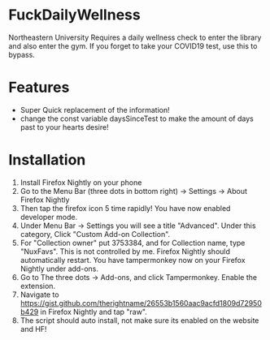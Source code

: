 # FuckDailyWellness
Northeastern University Requires a daily wellness check to enter the library and also enter the gym. If you forget to take your COVID19 test, use this to bypass.

# Features
- Super Quick replacement of the information!
- change the const variable daysSinceTest to make the amount of days past to your hearts desire!

# Installation
1. Install Firefox Nightly on your phone
2. Go to the Menu Bar (three dots in bottom right) -> Settings -> About Firefox Nightly
3. Then tap the firefox icon 5 time rapidly! You have now enabled developer mode.
4. Under Menu Bar -> Settings you will see a title "Advanced". Under this category, Click "Custom Add-on Collection".
5. For "Collection owner" put 3753384, and for Collection name, type "NuxFavs". This is not controlled by me. Firefox Nightly should automatically restart. You have tampermonkey now on your Firefox Nightly under add-ons.
6. Go to The three dots -> Add-ons, and click Tampermonkey. Enable the extension.
7. Navigate to https://gist.github.com/therightname/26553b1560aac9acfd1809d72950b429 in Firefox Nightly and tap "raw".
8. The script should auto install, not make sure its enabled on the website and HF!
